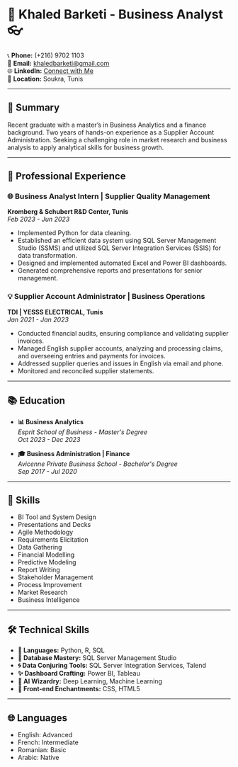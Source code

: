 # 👔 Khaled Barketi - Business Analyst 👓

📞 **Phone:** (+216) 9702 1103  
📧 **Email:** khaledbarketi@gmail.com  
🌐 **LinkedIn:** [Connect with Me](https://www.linkedin.com/in/khaled-barketi/)  
📍 **Location:** Soukra, Tunis

---

## 🚀 Summary

Recent graduate with a master’s in Business Analytics and a finance background. Two years of hands-on experience as a Supplier Account Administration. Seeking a challenging role in market research and business analysis to apply analytical skills for business growth.

---

## 💼 Professional Experience

### 🌐 Business Analyst Intern | Supplier Quality Management
**Kromberg & Schubert R&D Center, Tunis**  
*Feb 2023 - Jun 2023*

- Implemented Python for data cleaning.
- Established an efficient data system using SQL Server Management Studio (SSMS) and utilized SQL Server Integration Services (SSIS) for data transformation.
- Designed and implemented automated Excel and Power BI dashboards.
- Generated comprehensive reports and presentations for senior management.

### 💡 Supplier Account Administrator | Business Operations
**TDI | YESSS ELECTRICAL, Tunis**  
*Jan 2021 - Jan 2023*

- Conducted financial audits, ensuring compliance and validating supplier invoices.
- Managed English supplier accounts, analyzing and processing claims, and overseeing entries and payments for invoices.
- Addressed supplier queries and issues in English via email and phone.
- Monitored and reconciled supplier statements.

---

## 📚 Education

- **📊 Business Analytics**  
  *Esprit School of Business - Master's Degree*  
  *Oct 2023 - Dec 2023*

- **🎓 Business Administration | Finance**  
  *Avicenne Private Business School - Bachelor's Degree*  
  *Sep 2017 - Jul 2020*

---

## 🌈 Skills

- BI Tool and System Design
- Presentations and Decks
- Agile Methodology
- Requirements Elicitation
- Data Gathering
- Financial Modelling
- Predictive Modeling
- Report Writing
- Stakeholder Management
- Process Improvement
- Market Research
- Business Intelligence

---

## 🛠 Technical Skills

- **🔮 Languages:** Python, R, SQL
- **🌌 Database Mastery:** SQL Server Management Studio
- **🌀 Data Conjuring Tools:** SQL Server Integration Services, Talend
- **✨ Dashboard Crafting:** Power BI, Tableau
- **🔮 AI Wizardry:** Deep Learning, Machine Learning
- **🎨 Front-end Enchantments:** CSS, HTML5

---

## 🌐 Languages

- English: Advanced
- French: Intermediate
- Romanian: Basic
- Arabic: Native
